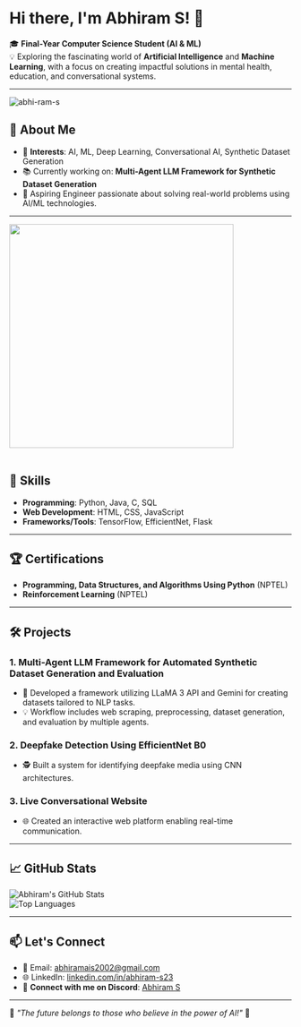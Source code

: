# Hi there, I'm Abhiram S! 👋  

🎓 **Final-Year Computer Science Student (AI & ML)**  
💡 Exploring the fascinating world of **Artificial Intelligence** and **Machine Learning**, with a focus on creating impactful solutions in mental health, education, and conversational systems.  

---

<p align="left"> <img src="https://komarev.com/ghpvc/?username=abhi-ram-s&label=Profile%20views&color=0e75b6&style=flat" alt="abhi-ram-s " /> </p>

## 🌟 About Me  
- 🧠 **Interests**: AI, ML, Deep Learning, Conversational AI, Synthetic Dataset Generation  
- 📚 Currently working on: **Multi-Agent LLM Framework for Synthetic Dataset Generation**  
- 🎯 Aspiring Engineer passionate about solving real-world problems using AI/ML technologies.  
---
<img src="https://user-images.githubusercontent.com/74038190/212284158-e840e285-664b-44d7-b79b-e264b5e54825.gif" width="400">
<br><br>


## 🔧 Skills  
- **Programming**: Python, Java, C, SQL  
- **Web Development**: HTML, CSS, JavaScript  
- **Frameworks/Tools**: TensorFlow, EfficientNet, Flask  

---

## 🏆 Certifications  
- **Programming, Data Structures, and Algorithms Using Python** (NPTEL)  
- **Reinforcement Learning** (NPTEL)  

---

## 🛠️ Projects  
### **1. Multi-Agent LLM Framework for Automated Synthetic Dataset Generation and Evaluation**  
- 🚀 Developed a framework utilizing LLaMA 3 API and Gemini for creating datasets tailored to NLP tasks.  
- 💡 Workflow includes web scraping, preprocessing, dataset generation, and evaluation by multiple agents.  

### **2. Deepfake Detection Using EfficientNet B0**  
- 🕵️ Built a system for identifying deepfake media using CNN architectures.  

### **3. Live Conversational Website**  
- 🌐 Created an interactive web platform enabling real-time communication.  

---

## 📈 GitHub Stats  
![Abhiram's GitHub Stats](https://github-readme-stats.vercel.app/api?username=abhi-ram-s&show_icons=true&theme=radical)  
![Top Languages](https://github-readme-stats.vercel.app/api/top-langs/?username=abhi-ram-s&layout=compact&theme=radical)  

---

## 📫 Let's Connect  
- 📧 Email: [abhiramais2002@gmail.com](mailto:abhiramais2002@gmail.com)  
- 🌐 LinkedIn: [linkedin.com/in/abhiram-s23](https://linkedin.com/in/abhiram-s23)
- 🤖 **Connect with me on Discord**: [Abhiram S](https://discordapp.com/users/962567135383658606)



---

🌟 *"The future belongs to those who believe in the power of AI!"* 🚀  
